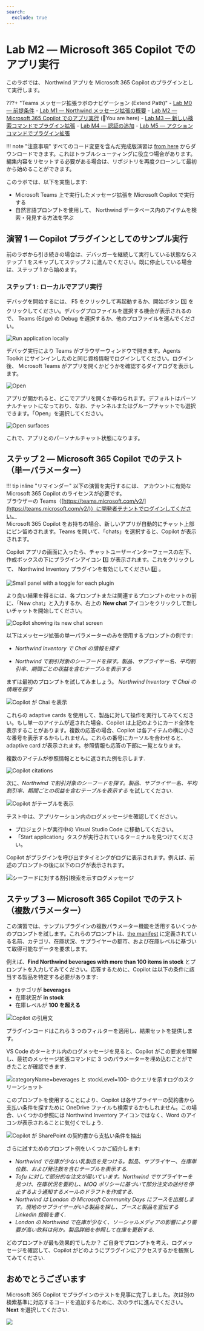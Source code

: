 ```yaml
---
search:
  exclude: true
---
```

# Lab M2 ― Microsoft 365 Copilot でのアプリ実行
このラボでは、 Northwind アプリを Microsoft 365 Copilot のプラグインとして実行します。

???+ "Teams メッセージ拡張ラボのナビゲーション (Extend Path)"
    - [Lab M0 ― 前提条件](/copilot-camp/pages/extend-message-ext/00-prerequisites) 
    - [Lab M1 ― Northwind メッセージ拡張の概要](/copilot-camp/pages/extend-message-ext/01-nw-teams-app) 
    - [Lab M2 ― Microsoft 365 Copilot でのアプリ実行](/copilot-camp/pages/extend-message-ext/02-nw-plugin) (📍You are here)
    - [Lab M3 ― 新しい検索コマンドでプラグイン拡張](/copilot-camp/pages/extend-message-ext/03-enhance-nw-plugin)
    - [Lab M4 ― 認証の追加](/copilot-camp/pages/extend-message-ext/04-add-authentication) 
    - [Lab M5 ― アクションコマンドでプラグイン拡張](/copilot-camp/pages/extend-message-ext/05-add-action) 

!!! note "注意事項"
    すべてのコード変更を含んだ完成版演習は [from here](https://github.com/microsoft/copilot-camp/tree/main/src/extend-message-ext/Lab01-Run-NW-Teams/Northwind/) からダウンロードできます。これはトラブルシューティングに役立つ場合があります。  
    編集内容をリセットする必要がある場合は、リポジトリを再度クローンして最初から始めることができます。

このラボでは、以下を実施します:

- Microsoft Teams 上で実行したメッセージ拡張を Microsoft Copilot で実行する
- 自然言語プロンプトを使用して、 Northwind データベース内のアイテムを検索・発見する方法を学ぶ


## 演習 1 ― Copilot プラグインとしてのサンプル実行

前のラボから引き続きの場合は、デバッガーを継続して実行している状態ならステップ 1 をスキップしてステップ 2 に進んでください。既に停止している場合は、ステップ 1 から始めます。

### ステップ 1 : ローカルでアプリ実行

デバッグを開始するには、 F5 をクリックして再起動するか、開始ボタン 1️⃣ をクリックしてください。デバッグプロファイルを選択する機会が表示されるので、 Teams (Edge) の Debug を選択するか、他のプロファイルを選んでください。

![Run application locally](../../assets/images/extend-message-ext-01/02-02-Run-Project-01.png)

デバッグ実行により Teams がブラウザーウィンドウで開きます。Agents Toolkit にサインインしたのと同じ資格情報でログインしてください。ログイン後、 Microsoft Teams がアプリを開くかどうかを確認するダイアログを表示します。

![Open](../../assets/images/extend-message-ext-01/nw-open.png)

アプリが開かれると、どこでアプリを開くか尋ねられます。デフォルトはパーソナルチャットになっており、なお、チャンネルまたはグループチャットでも選択できます。「Open」を選択してください。

![Open surfaces](../../assets/images/extend-message-ext-01/nw-open-2.png)

これで、アプリとのパーソナルチャット状態になります。

## ステップ 2 ― Microsoft 365 Copilot でのテスト（単一パラメーター）

!!! tip inline "リマインダー"
    以下の演習を実行するには、 アカウントに有効な Microsoft 365 Copilot のライセンスが必要です。  
    ブラウザーの Teams（[https://teams.microsoft.com/v2/](https://teams.microsoft.com/v2/)）に開発者テナントでログインしてください。  
    Microsoft 365 Copilot をお持ちの場合、新しいアプリが自動的にチャット上部にピン留めされます。Teams を開いて、「chats」を選択すると、Copilot が表示されます。

Copilot アプリの画面に入ったら、チャットユーザーインターフェースの左下、作成ボックスの下にプラグインアイコン 1️⃣ が表示されます。これをクリックして、 Northwind Inventory プラグインを有効にしてください 2️⃣ 。

![Small panel with a toggle for each plugin](../../assets/images/extend-message-ext-02/03-02-Plugin-Panel.png)

より良い結果を得るには、各プロンプトまたは関連するプロンプトのセットの前に、「New chat」と入力するか、右上の **New chat** アイコンをクリックして新しいチャットを開始してください。

![Copilot showing its new chat screen](../../assets/images/extend-message-ext-02/03-01-New-Chat.png)

以下はメッセージ拡張の単一パラメーターのみを使用するプロンプトの例です:

* *Northwind Inventory で Chai の情報を探す*

* *Northwind で割引対象のシーフードを探す。製品、サプライヤー名、平均割引率、期間ごとの収益を含むテーブルを表示する*

まずは最初のプロンプトを試してみましょう。 *Northwind Inventory で Chai の情報を探す*

![Copilot が Chai を表示](../../assets/images/extend-message-ext-02/copilot-response.png)

これらの adaptive cards を使用して、製品に対して操作を実行してみてください。もし単一のアイテムが返された場合、Copilot は上記のようにカード全体を表示することがあります。複数の応答の場合、Copilot は各アイテムの横に小さな番号を表示するかもしれません。これらの番号にカーソルを合わせると、adaptive card が表示されます。参照情報も応答の下部に一覧となります。

複数のアイテムが参照情報とともに返された例を示します.

![Copilot citations](../../assets/images/extend-message-ext-02/citations.png)

次に、*Northwind で割引対象のシーフードを探す。製品、サプライヤー名、平均割引率、期間ごとの収益を含むテーブルを表示する* を試してください.

![Copilot がテーブルを表示](../../assets/images/extend-message-ext-02/table.png)

テスト中は、アプリケーション内のログメッセージを確認してください。
- プロジェクトが実行中の Visual Studio Code に移動してください。
- 「Start application」タスクが実行されているターミナルを見つけてください。

Copilot がプラグインを呼び出すタイミングがログに表示されます。例えば、前述のプロンプトの後に以下のログが表示されます。

![シーフードに対する割引検索を示すログメッセージ](../../assets/images/extend-message-ext-02/vscode-log.png)

## ステップ 3 ― Microsoft 365 Copilot でのテスト（複数パラメーター）

この演習では、サンプルプラグインの複数パラメーター機能を活用するいくつかのプロンプトを試します。これらのプロンプトは、[the manifest](https://github.com/microsoft/copilot-camp/tree/main/src/extend-message-ext/Lab01-Run-NW-Teams/Northwind/appPackage/manifest.json) に定義されている名前、カテゴリ、在庫状況、サプライヤーの都市、および在庫レベルに基づいて取得可能なデータを要求します。

例えば、**Find Northwind beverages with more than 100 items in stock** とプロンプトを入力してみてください。応答するために、Copilot は以下の条件に該当する製品を特定する必要があります:

* カテゴリが **beverages**
* 在庫状況が **in stock**
* 在庫レベルが **100 を超える**

![Copilot の引用文](../../assets/images/extend-message-ext-02/citations.png)

プラグインコードはこれら 3 つのフィルターを適用し、結果セットを提供します。

VS Code のターミナル内のログメッセージを見ると、Copilot がこの要求を理解し、最初のメッセージ拡張コマンドに 3 つのパラメーターを埋め込むことができたことが確認できます.

![categoryName=beverages と stockLevel=100- のクエリを示すログのスクリーンショット](../../assets/images/extend-message-ext-02/multi-query.png)

このプロンプトを使用することにより、Copilot は各サプライヤーの契約書から支払い条件を探すために OneDrive ファイルも検索するかもしれません。この場合、いくつかの参照には Northwind Inventory アイコンではなく、Word のアイコンが表示されることに気付くでしょう.

![Copilot が SharePoint の契約書から支払い条件を抽出](../../assets/images/extend-message-ext-02/03-06c-PaymentTerms.png)

さらに試すためのプロンプト例をいくつかご紹介します:

- *Northwind で在庫が少ない乳製品を見つける。製品、サプライヤー、在庫単位数、および発注数を含むテーブルを表示する.*
- *Tofu に対して部分的な注文が届いています。Northwind でサプライヤーを見つけ、在庫状況を要約し、MOQ ポリシーに基づいて部分注文の送付を停止するよう通知するメールのドラフトを作成する.*
- *Northwind は London の Microsoft Community Days にブースを出展します。現地のサプライヤーがいる製品を探し、ブースと製品を宣伝する LinkedIn 投稿を書く.*
- *London の Northwind で在庫が少なく、ソーシャルメディアの影響により需要が高い飲料は何か。製品詳細を参照して在庫を更新する.*

どのプロンプトが最も効果的でしたか？ ご自身でプロンプトを考え、ログメッセージを確認して、Copilot がどのようにプラグインにアクセスするかを観察してみてください.

<cc-next />

## おめでとうございます

Microsoft 365 Copilot でプラグインのテストを見事に完了しました。次は別の検索基準に対応するコードを追加するために、次のラボに進んでください。**Next** を選択してください.

<img src="https://m365-visitor-stats.azurewebsites.net/copilot-camp/extend-message-ext/02-nw-plugin" />